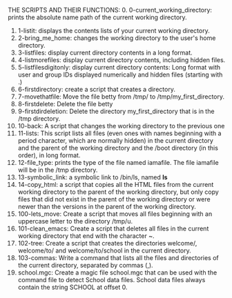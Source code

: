 THE SCRIPTS AND THEIR FUNCTIONS:
0. 0-current_working_directory: prints the absolute name path of the current working directory.
1. 1-listit: displays the contents lists of your current working directory.
2. 2-bring_me_home: changes the working directory to the user's home directory.
3. 3-listfiles: display current directory contents in a long format.
4. 4-listmorefiles: display current directory contents, including hidden files.
5. 5-listfilesdigitonly: display current directory contents: Long format with user and group IDs displayed numerically and hidden files (starting with .)
6. 6-firstdirectory: create a script that creates a directory.
7. 7-movethatfile: Move the file betty from /tmp/ to /tmp/my_first_directory.
8. 8-firstdelete: Delete the file betty
9. 9-firstdirdeletion: Delete the directory my_first_directory that is in the /tmp directory.
10. 10-back: A script that changes the working directory to the previous one
11. 11-lists: This script  lists all files (even ones with names beginning with a period character, which are normally hidden) in the current directory and the parent of the working directory and the /boot directory (in this order), in long format.
12. 12-file_type: prints the type of the file named iamafile. The file iamafile will be in the /tmp directory.
13. 13-symbolic_link:  a symbolic link to /bin/ls, named __ls__
14. 14-copy_html:  a script that copies all the HTML files from the current working directory to the parent of the working directory, but only copy files that did not exist in the parent of the working directory or were newer than the versions in the parent of the working directory.
15. 100-lets_move: Create a script that moves all files beginning with an uppercase letter to the directory /tmp/u.
16. 101-clean_emacs: Create a script that deletes all files in the current working directory that end with the character ~.
17. 102-tree: Create a script that creates the directories welcome/, welcome/to/ and welcome/to/school in the current directory.
18. 103-commas: Write a command that lists all the files and directories of the current directory, separated by commas (,).
19. school.mgc: Create a magic file school.mgc that can be used with the command file to detect School data files. School data files always contain the string SCHOOL at offset 0.
